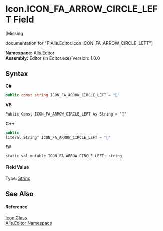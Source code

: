 # Icon.ICON_FA_ARROW_CIRCLE_LEFT Field
 

\[Missing <summary> documentation for "F:Alis.Editor.Icon.ICON_FA_ARROW_CIRCLE_LEFT"\]

**Namespace:**&nbsp;<a href="b150ade4-39de-a232-5f06-d3cdc1b2c538">Alis.Editor</a><br />**Assembly:**&nbsp;Editor (in Editor.exe) Version: 1.0.0

## Syntax

**C#**<br />
``` C#
public const string ICON_FA_ARROW_CIRCLE_LEFT = ""
```

**VB**<br />
``` VB
Public Const ICON_FA_ARROW_CIRCLE_LEFT As String = ""
```

**C++**<br />
``` C++
public:
literal String^ ICON_FA_ARROW_CIRCLE_LEFT = ""
```

**F#**<br />
``` F#
static val mutable ICON_FA_ARROW_CIRCLE_LEFT: string
```


#### Field Value
Type: <a href="https://docs.microsoft.com/dotnet/api/system.string" target="_blank">String</a>

## See Also


#### Reference
<a href="cc0f883c-67f8-f772-c6d7-a60b129f22a7">Icon Class</a><br /><a href="b150ade4-39de-a232-5f06-d3cdc1b2c538">Alis.Editor Namespace</a><br />